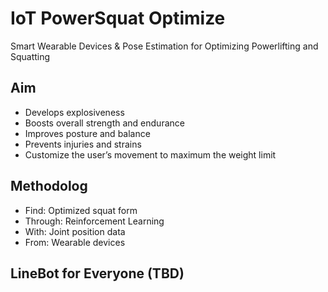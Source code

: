 # IoT PowerSquat Optimize

Smart Wearable Devices & Pose Estimation for Optimizing Powerlifting and Squatting

## Aim
- Develops explosiveness
- Boosts overall strength and endurance
- Improves posture and balance
- Prevents injuries and strains
- Customize the user’s movement to maximum the weight limit

## Methodolog
- Find: Optimized squat form
- Through: Reinforcement Learning
- With: Joint position data
- From: Wearable devices

## LineBot for Everyone (TBD)